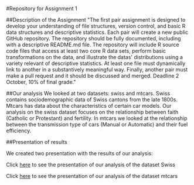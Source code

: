 #Repository for Assignment 1

##Description of the Assignment
"The first pair assignment is designed to develop your understanding of file structures, version control, and basic R data structures and descriptive statistics. Each pair will create a new public GitHub repository. The repository should be fully documented, including with a descriptive README.md file. The repository will include R source code files that access at least two core R data sets, perform basic transformations on the data, and illustrate the datas' distributions using a variety relevant of descriptive statistics. At least one file must dynamically link to another in a substantively meaningful way. Finally, another pair must make a pull request and it should be discussed and merged. Deadline 2 October, 10% of final grade."

##Our analysis
We looked at two datasets: swiss and mtcars. Swiss contains sociodemographic data of Swiss cantons from the late 1800s. Mtcars has data about the characteristics of certain car models. Our analysis on the swiss dataset focuses on the relationship between faith (Catholic or Protestant) and fertility. In mtcars we looked at the relationship between the transmission type of cars (Manual or Automatic) and their fuel efficiency.

##Presentation of results

We created two presentation with the results of our analysis:

Click [here](https://cdn.rawgit.com/gtarriba/GabrielRepo/master/swisspres.html) to see the presentation of our analysis of the dataset Swiss

Click [here](https://cdn.rawgit.com/gtarriba/GabrielRepo/master/mtcarspres.html) to see the presentation of our analysis of the dataset mtcars


